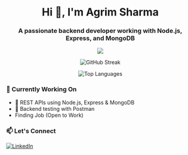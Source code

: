 
<!-- Profile header -->
<h1 align="center">Hi 👋, I'm Agrim Sharma</h1>
<h3 align="center">A passionate backend developer working with Node.js, Express, and MongoDB</h3>

<!-- Tech stack badges -->
<p align="center">
  <img src="https://skillicons.dev/icons?i=nodejs,express,mongodb,js,postman,git,github" />
</p>

<!-- GitHub Stats and Streak -->
<p align="center">
  <img src="https://github-readme-streak-stats.herokuapp.com/?user=codeagrim&theme=tokyonight_duo&hide_border=true" alt="GitHub Streak" />
</p>

<p align="center">
  <img src="https://github-readme-stats.vercel.app/api/top-langs/?username=codeagrim&layout=compact&theme=tokyonight&hide_border=true" alt="Top Languages" />
</p>



<!-- Current Projects -->
### 🚧 Currently Working On
- 🔧 REST APIs using Node.js, Express & MongoDB
- 🧪 Backend testing with Postman
- Finding Job (Open to Work)

<!-- Connect -->
### 📫 Let's Connect
[![LinkedIn](https://img.shields.io/badge/LinkedIn-blue?style=for-the-badge&logo=linkedin&logoColor=white)](https://www.linkedin.com/in/agrim-sharma-240b02249/)
 



